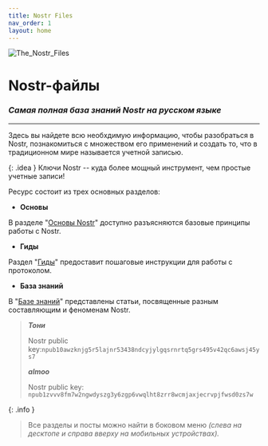 ```yaml
---
title: Nostr Files
nav_order: 1
layout: home
---
```


![The_Nostr_Files](https://nostr.build/i/nostr.build_38fb0e3d9862655fdab3828f909bdbb21514b9cee5e3f76ffe0362d609843479.png)

# Nostr-файлы
### *Самая полная база знаний Nostr на русском языке*

***

Здесь вы найдете всю необхдимую информацию, чтобы разобраться в Nostr, познакомиться с множеством его применений и создать то, что в традиционном мире называется учетной записью. 

{: .idea }
Ключи Nostr -- куда более мощный инструмент, чем простые учетные записи!

Ресурс состоит из трех основных разделов:

* **Основы**

В разделе "[Основы Nostr](https://bitcoin21ideas.github.io/nostr-files/docs/basics/basics.html)" доступно разъясняются базовые принципы работы с Nostr.

* **Гиды**

Раздел "[Гиды](https://bitcoin21ideas.github.io/nostr-files/docs/guides/guides.html)" предоставит пошаговые инструкции для работы с протоколом.

* **База знаний**

В "[Базе знаний](https://bitcoin21ideas.github.io/nostr-files/docs/knowledgebase/knowledgebase.html)" представлены статьи, посвященные разным составляющим и феноменам Nostr.

> ***Тони***
> 
>   Nostr public key:`npub10awzknjg5r5lajnr53438ndcyjylgqsrnrtq5grs495v42qc6awsj45ys7`
> 
> ***almoo***
> 
>   Nostr public key: `npub1zvvv8fm7w2ngwdyszg3y6zgp6vwqlht8zrr8wcmjaxjecrvpjfwsd0zs7w`

{: .info }
> Все разделы и посты можно найти в боковом меню *(слева на десктопе и справа вверху на мобильных устройствах).*
